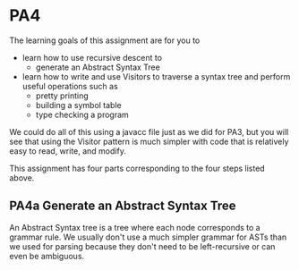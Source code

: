 # PA4

The learning goals of this assignment are for you to 
* learn how to use recursive descent to
  * generate an Abstract Syntax Tree
* learn how to write and use Visitors to traverse a syntax tree and perform useful operations such as
  * pretty printing
  * building a symbol table
  * type checking a program

We could do all of this using a javacc file just as we did for PA3, but you will see that using the Visitor pattern
is much simpler with code that is relatively easy to read, write, and modify.

This assignment has four parts corresponding to the four steps listed above.

## PA4a Generate an Abstract Syntax Tree
An Abstract Syntax tree is a tree where each node corresponds to a grammar rule. We usually don't use a much
simpler grammar for ASTs than we used for parsing because they don't need to be left-recursive or can even be
ambiguous. 
